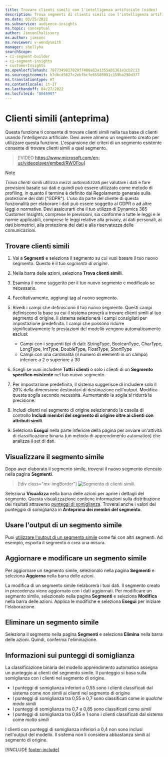 ```yaml
---
title: Trovare clienti simili con l'intelligenza artificiale (video)
description: Trova segmenti di clienti simili con l'intelligenza artificiale.
ms.date: 03/25/2022
ms.subservice: audience-insights
ms.topic: conceptual
author: JimsonChalissery
ms.author: jimsonc
ms.reviewer: v-wendysmith
manager: shellyha
searchScope:
- ci-segment-builder
- ci-segment-insights
- customerInsights
ms.openlocfilehash: 7877349817829f7486a63a1355a81361e1cb2c13
ms.sourcegitcommit: b7dbcd5627c2ebfbcfe65589991c159ba290d377
ms.translationtype: HT
ms.contentlocale: it-IT
ms.lasthandoff: 04/27/2022
ms.locfileid: "8646907"
---
```

# <a name="similar-customers-preview"></a>Clienti simili (anteprima)

Questa funzione ti consente di trovare clienti simili nella tua base di clienti usando l'intelligenza artificiale. Devi avere almeno un segmento creato per utilizzare questa funzione. L'espansione dei criteri di un segmento esistente consente di trovare clienti simili a quel segmento.

> [!VIDEO https://www.microsoft.com/en-us/videoplayer/embed/RWOFou]

> [!NOTE]
> *Trova clienti simili* utilizza mezzi automatizzati per valutare i dati e fare previsioni basate sui dati e quindi può essere utilizzato come metodo di profiling, in quanto il termine è definito dal Regolamento generale sulla protezione dei dati ("GDPR"). L'uso da parte del cliente di questa funzionalità per elaborare i dati può essere soggetto al GDPR o ad altre leggi o normative. Devi assicurarti che il tuo utilizzo di Dynamics 365 Customer Insights, comprese le previsioni, sia conforme a tutte le leggi e le norme applicabili, comprese le leggi relative alla privacy, ai dati personali, ai dati biometrici, alla protezione dei dati e alla riservatezza delle comunicazioni.

## <a name="finding-similar-customers"></a>Trovare clienti simili

1. Vai a **Segmenti** e seleziona il segmento su cui vuoi basare il tuo nuovo segmento. Questo è il tuo *segmento di origine*.

1. Nella barra delle azioni, seleziona **Trova clienti simili**.

1. Esamina il nome suggerito per il tuo nuovo segmento e modificalo se necessario.

1. Facoltativamente, aggiungi [tag](work-with-tags-columns.md#manage-tags) al nuovo segmento.

1. Rivedi i campi che definiscono il tuo nuovo segmento. Questi campi definiscono la base su cui il sistema proverà a trovare clienti simili al tuo segmento di origine. Il sistema selezionerà i campi consigliati per impostazione predefinita.
  I campi che possono ridurre significativamente le prestazioni del modello vengono automaticamente esclusi:
  
   - Campi con i seguenti tipi di dati: StringType, BooleanType, CharType, LongType, IntType, DoubleType, FloatType, ShortType
   - Campi con una cardinalità (il numero di elementi in un campo) inferiore a 2 o superiore a 30

1. Scegli se vuoi includere **Tutti i clienti** o solo i clienti di un **Segmento specifico esistente** nel tuo nuovo segmento.

1. Per impostazione predefinita, il sistema suggerisce di includere solo il 20% della dimensione destinatari di destinazione nell'output. Modifica questa soglia secondo necessità. Aumentando la soglia si ridurrà la precisione.

1. Includi clienti nel segmento di origine selezionando la casella di controllo **Includi membri del segmento di origine oltre ai clienti con attributi simili**.

1. Seleziona **Esegui** nella parte inferiore della pagina per avviare un'attività di classificazione binaria (un metodo di apprendimento automatico) che analizza il set di dati.

## <a name="view-the-similar-segment"></a>Visualizzare il segmento simile

Dopo aver elaborato il segmento simile, troverai il nuovo segmento elencato nella pagina **Segmenti**.

> [!div class="mx-imgBorder"]
> ![Segmento di clienti simili.](media/expanded-segment.png "Segmento di clienti simili")

Seleziona **Visualizza** nella barra delle azioni per aprire i dettagli del segmento. Questa visualizzazione contiene informazioni sulla distribuzione dei risultati attraverso [punteggi di somiglianza](#about-similarity-scores). Troverai anche i valori del punteggio di somiglianza in **Anteprima dei membri del segmento**.

## <a name="use-the-output-of-a-similar-segment"></a>Usare l'output di un segmento simile

Puoi [utilizzare l'output di un segmento simile](segments.md) come fai con altri segmenti. Ad esempio, esporta il segmento o crea una misura.

## <a name="refresh-and-edit-a-similar-segment"></a>Aggiornare e modificare un segmento simile

Per aggiornare un segmento simile, selezionalo nella pagina **Segmenti** e seleziona **Aggiorna** nella barra delle azioni.

La modifica di un segmento simile rielaborerà i tuoi dati. Il segmento creato in precedenza viene aggiornato con i dati aggiornati.
Per modificare un segmento simile, selezionalo nella pagina **Segmenti** e seleziona **Modifica** nella barra delle azioni. Applica le modifiche e seleziona **Esegui** per iniziare l'elaborazione.

## <a name="delete-a-similar-segment"></a>Eliminare un segmento simile

Seleziona il segmento nella pagina **Segmenti** e seleziona **Elimina** nella barra delle azioni. Quindi, conferma l'eliminazione.

## <a name="about-similarity-scores"></a>Informazioni sui punteggi di somiglianza

La classificazione binaria del modello apprendimento automatico assegna un punteggio ai clienti del segmento simile. Il punteggio si basa sulla somiglianza con i clienti nel segmento di origine.

- I punteggi di somiglianza inferiori a 0,55 sono i clienti classificati dal sistema come *non simili* ai clienti nel segmento di origine
- I punteggi di somiglianza tra 0,55 e 0,7 sono classificati come *in qualche modo simili*
- I punteggi di somiglianza tra 0,7 e 0,85 sono classificati come *simili*
- I punteggi di somiglianza tra 0,85 e 1 sono i clienti classificati dal sistema come *molto simili*

I clienti con punteggi di somiglianza inferiori a 0,4 non sono inclusi nell'output del modello. Il sistema non li considera abbastanza simili al segmento di origine.

[!INCLUDE [footer-include](includes/footer-banner.md)]

